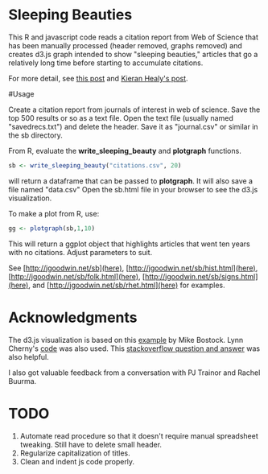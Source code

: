 # Sleeping Beauties

This R and javascript code reads a citation report from Web of Science that has been manually processed (header removed, graphs removed) and creates d3.js graph intended to show "sleeping beauties," articles that go a relatively long time before starting to accumulate citations.

For more detail, see [this post](http://jgoodwin.net/blog/sleeping-beauties) and [Kieran Healy's post](https://kieranhealy.org/blog/archives/2015/06/27/sleeping-beauties-in-philosophy/).

#Usage

Create a citation report from journals of interest in web of science. Save the top 500 results or so as a text file. Open the text file (usually named "savedrecs.txt") and delete the header. Save it as "journal.csv" or similar in the sb directory.

From R, evaluate the **write_sleeping_beauty** and **plotgraph** functions.
```R
sb <- write_sleeping_beauty("citations.csv", 20)
```
will return a dataframe that can be passed to **plotgraph**. It will also save a file named "data.csv" Open the sb.html file in your browser to see the d3.js visualization.

To make a plot from R, use:
```R
gg <- plotgraph(sb,1,10)
```
This will return a ggplot object that highlights articles that went ten years with no citations. Adjust parameters to suit.

See [http://jgoodwin.net/sb](here), [http://jgoodwin.net/sb/hist.html](here),
[http://jgoodwin.net/sb/folk.html](here), [http://jgoodwin.net/sb/signs.html](here), and [http://jgoodwin.net/sb/rhet.html](here) for examples.


# Acknowledgments

The d3.js visualization is based on this [example](http://bl.ocks.org/mbostock/8033015) by Mike Bostock. Lynn Cherny's [code](http://arnicas.github.io/interactive-vis-course/Week7/multiple_lines_voronoi.html) was also used. This [stackoverflow question and answer](http://stackoverflow.com/questions/31507611/d3-multi-line-voronoi-trouble-with-showing-data-on-mouseover) was also helpful.

I also got valuable feedback from a conversation with PJ Trainor and Rachel Buurma. 

# TODO

1. Automate read procedure so that it doesn't require manual spreadsheet tweaking. Still have to delete small header.
2. Regularize capitalization of titles. 
3. Clean and indent js code properly.


